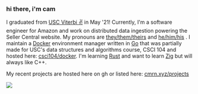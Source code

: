 ### hi there, i'm cam

I graduated from [USC Viterbi ✌️](https://viterbischool.usc.edu/) in May '21! Currently, I'm a software engineer for Amazon and work on distributed data ingestion powering the Seller Central website. My pronouns are [they/them/theirs](https://pronoun.is/they/.../themselves) and [he/him/his](https://pronoun.is/he/.../himself) . 
I maintain a [Docker](https://docker.com) environment manager written in [Go](https://golang.org/) that was partially made for USC's data structures and algorithms course, CSCI 104 and hosted here:
[csci104/docker](https://github.com/csci104/docker). I'm learning [Rust](https://rustlang.org) and want to learn [Zig](https://ziglang.org/) but will always like C++.

My recent projects are hosted here on gh or listed here: [cmrn.xyz/projects](https://cmrn.xyz/projects.html)

<div>
<a href="https://github.com/anuraghazra/github-readme-stats">
  <img align="left" src="https://github-readme-stats.vercel.app/api/top-langs/?username=camerondurham&hide=php,html,tex&langs_count=8&layout=compact&theme=light" />
</a>
  
</div>

<!--
**camerondurham/camerondurham** is a ✨ _special_ ✨ repository because its `README.md` (this file) appears on your GitHub profile.

<a href="https://github.com/anuraghazra/github-readme-stats">
  <img align="left" src="https://github-readme-stats.vercel.app/api/top-langs/?username=camerondurham&hide=php,html&langs_count=5&layout=compact&theme=dark" />
</a>

-->
